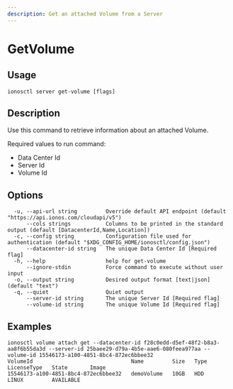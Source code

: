 ```yaml
---
description: Get an attached Volume from a Server
---
```


# GetVolume

## Usage

```text
ionosctl server get-volume [flags]
```

## Description

Use this command to retrieve information about an attached Volume.

Required values to run command:

* Data Center Id
* Server Id
* Volume Id

## Options

```text
  -u, --api-url string         Override default API endpoint (default "https://api.ionos.com/cloudapi/v5")
      --cols strings           Columns to be printed in the standard output (default [DatacenterId,Name,Location])
  -c, --config string          Configuration file used for authentication (default "$XDG_CONFIG_HOME/ionosctl/config.json")
      --datacenter-id string   The unique Data Center Id [Required flag]
  -h, --help                   help for get-volume
      --ignore-stdin           Force command to execute without user input
  -o, --output string          Desired output format [text|json] (default "text")
  -q, --quiet                  Quiet output
      --server-id string       The unique Server Id [Required flag]
      --volume-id string       The unique Volume Id [Required flag]
```

## Examples

```text
ionosctl volume attach get --datacenter-id f28c0edd-d5ef-48f2-b8a3-aa8f6b55da3d --server-id 25baee29-d79a-4b5e-aae6-080feea977aa --volume-id 15546173-a100-4851-8bc4-872ec6bbee32 
VolumeId                               Name         Size   Type   LicenseType   State       Image
15546173-a100-4851-8bc4-872ec6bbee32   demoVolume   10GB   HDD    LINUX         AVAILABLE
```


